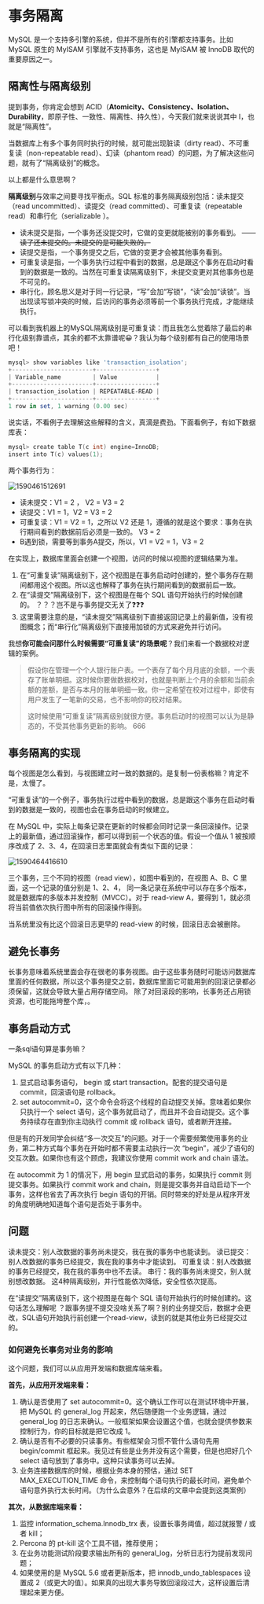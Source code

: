 # 事务隔离

MySQL 是一个支持多引擎的系统，但并不是所有的引擎都支持事务。比如 MySQL 原生的 MyISAM 引擎就不支持事务，这也是 MyISAM 被 InnoDB 取代的重要原因之一。 

## 隔离性与隔离级别

提到事务，你肯定会想到 ACID（**Atomicity、Consistency、Isolation、Durability**，即原子性、一致性、隔离性、持久性），今天我们就来说说其中 I，也就是“隔离性”。 

当数据库上有多个事务同时执行的时候，就可能出现脏读（dirty read）、不可重复读（non-repeatable read）、幻读（phantom read）的问题，为了解决这些问题，就有了“隔离级别”的概念。 

以上都是什么意思啊？

**隔离级别**与效率之间要寻找平衡点。SQL 标准的事务隔离级别包括：读未提交（read uncommitted）、读提交（read committed）、可重复读（repeatable read）和串行化（serializable ）。 

+ 读未提交是指，一个事务还没提交时，它做的变更就能被别的事务看到。
  ~~——读了还未提交的。未提交的是可能失败的。~~
+ 读提交是指，一个事务提交之后，它做的变更才会被其他事务看到。
+ 可重复读是指，一个事务执行过程中看到的数据，总是跟这个事务在启动时看到的数据是一致的。当然在可重复读隔离级别下，未提交变更对其他事务也是不可见的。
+ 串行化，顾名思义是对于同一行记录，“写”会加“写锁”，“读”会加“读锁”。当出现读写锁冲突的时候，后访问的事务必须等前一个事务执行完成，才能继续执行。

可以看到我机器上的MySQL隔离级别是可重复读：而且我怎么觉着除了最后的串行化级别靠谱点，其余的都不太靠谱呢😀？我认为每个级别都有自己的使用场景吧！

```powershell
mysql> show variables like 'transaction_isolation';
+-----------------------+-----------------+
| Variable_name         | Value           |
+-----------------------+-----------------+
| transaction_isolation | REPEATABLE-READ |
+-----------------------+-----------------+
1 row in set, 1 warning (0.00 sec)
```



说实话，不看例子去理解这些解释的含义，真滴是费劲。下面看例子，有如下数据库表：

```c++
mysql> create table T(c int) engine=InnoDB;
insert into T(c) values(1);
```

两个事务行为：

![1590461512691](assets/1590461512691.png)



+ 读未提交：V1 = 2 ， V2 = V3 = 2
+ 读提交：V1 = 1，V2 = V3 = 2
+ 可重复读：V1 = V2 = 1，之所以 V2 还是 1，遵循的就是这个要求：事务在执行期间看到的数据前后必须是一致的。 V3 = 2
+ B遇到锁，需要等到事务A提交，所以，V1 = V2 = 1，V3 = 2

在实现上，数据库里面会创建一个视图，访问的时候以视图的逻辑结果为准。

1. 在“可重复读”隔离级别下，这个视图是在事务启动时创建的，整个事务存在期间都用这个视图。所以这也解释了事务在执行期间看到的数据前后一致。
2. 在“读提交”隔离级别下，这个视图是在每个 SQL 语句开始执行的时候创建的。 ？？？岂不是与事务提交无关了❓❓❓
3. 这里需要注意的是，“读未提交”隔离级别下直接返回记录上的最新值，没有视图概念；而“串行化”隔离级别下直接用加锁的方式来避免并行访问。 



我想**你可能会问那什么时候需要“可重复读”的场景呢**？我们来看一个数据校对逻辑的案例。 

> 假设你在管理一个个人银行账户表。一个表存了每个月月底的余额，一个表存了账单明细。这时候你要做数据校对，也就是判断上个月的余额和当前余额的差额，是否与本月的账单明细一致。你一定希望在校对过程中，即使有用户发生了一笔新的交易，也不影响你的校对结果。
>
> 这时候使用“可重复读”隔离级别就很方便。事务启动时的视图可以认为是静态的，不受其他事务更新的影响。
> 666

## 事务隔离的实现

每个视图是怎么看到，与视图建立时一致的数据的。是复制一份表格嘛？肯定不是，太慢了。

“可重复读”的一个例子，事务执行过程中看到的数据，总是跟这个事务在启动时看到的数据是一致的，视图也会在事务启动的时候建立。

在 MySQL 中，实际上每条记录在更新的时候都会同时记录一条回滚操作。记录上的最新值，通过回滚操作，都可以得到前一个状态的值。假设一个值从 1 被按顺序改成了 2、3、4，在回滚日志里面就会有类似下面的记录：

![1590464416610](assets/1590464416610.png)

三个事务，三个不同的视图（read view），如图中看到的，在视图 A、B、C 里面，这一个记录的值分别是 1、2、4， 同一条记录在系统中可以存在多个版本，就是数据库的多版本并发控制（MVCC）。对于 read-view A，要得到 1，就必须将当前值依次执行图中所有的回滚操作得到。 

当系统里没有比这个回滚日志更早的 read-view 的时候，回滚日志会被删除。 

## 避免长事务

长事务意味着系统里面会存在很老的事务视图。由于这些事务随时可能访问数据库里面的任何数据，所以这个事务提交之前，数据库里面它可能用到的回滚记录都必须保留，这就会导致大量占用存储空间。 除了对回滚段的影响，长事务还占用锁资源，也可能拖垮整个库，。

## 事务启动方式

一条sql语句算是事务嘛？

MySQL 的事务启动方式有以下几种：

1. 显式启动事务语句， begin 或 start transaction。配套的提交语句是 commit，回滚语句是 rollback。
2. set autocommit=0，这个命令会将这个线程的自动提交关掉。意味着如果你只执行一个 select 语句，这个事务就启动了，而且并不会自动提交。这个事务持续存在直到你主动执行 commit 或 rollback 语句，或者断开连接。

但是有的开发同学会纠结“多一次交互”的问题。对于一个需要频繁使用事务的业务，第二种方式每个事务在开始时都不需要主动执行一次 “begin”，减少了语句的交互次数。如果你也有这个顾虑，我建议你使用 commit work and chain 语法。

在 autocommit 为 1 的情况下，用 begin 显式启动的事务，如果执行 commit 则提交事务。如果执行 commit work and chain，则是提交事务并自动启动下一个事务，这样也省去了再次执行 begin 语句的开销。同时带来的好处是从程序开发的角度明确地知道每个语句是否处于事务中。



## 问题

读未提交：别人改数据的事务尚未提交，我在我的事务中也能读到。 
读已提交：别人改数据的事务已经提交，我在我的事务中才能读到。
可重复读：别人改数据的事务已经提交，我在我的事务中也不去读。
串行：我的事务尚未提交，别人就别想改数据。 
这4种隔离级别，并行性能依次降低，安全性依次提高。 



在“读提交”隔离级别下，这个视图是在每个 SQL 语句开始执行的时候创建的。这句话怎么理解呢 ？跟事务提不提交没啥关系了啊？别的业务提交后，数据才会更改，SQL语句开始执行前创建一个read-view，读到的就是其他业务已经提交过的。 

### 如何避免长事务对业务的影响

这个问题，我们可以从应用开发端和数据库端来看。

**首先，从应用开发端来看：**

1. 确认是否使用了 set autocommit=0。这个确认工作可以在测试环境中开展，把 MySQL 的 general_log 开起来，然后随便跑一个业务逻辑，通过 general_log 的日志来确认。一般框架如果会设置这个值，也就会提供参数来控制行为，你的目标就是把它改成 1。
2. 确认是否有不必要的只读事务。有些框架会习惯不管什么语句先用 begin/commit 框起来。我见过有些是业务并没有这个需要，但是也把好几个 select 语句放到了事务中。这种只读事务可以去掉。
3. 业务连接数据库的时候，根据业务本身的预估，通过 SET MAX_EXECUTION_TIME 命令，来控制每个语句执行的最长时间，避免单个语句意外执行太长时间。（为什么会意外？在后续的文章中会提到这类案例）

**其次，从数据库端来看：**

1. 监控 information_schema.Innodb_trx 表，设置长事务阈值，超过就报警 / 或者 kill；
2. Percona 的 pt-kill 这个工具不错，推荐使用；
3. 在业务功能测试阶段要求输出所有的 general_log，分析日志行为提前发现问题；
4. 如果使用的是 MySQL 5.6 或者更新版本，把 innodb_undo_tablespaces 设置成 2（或更大的值）。如果真的出现大事务导致回滚段过大，这样设置后清理起来更方便。

